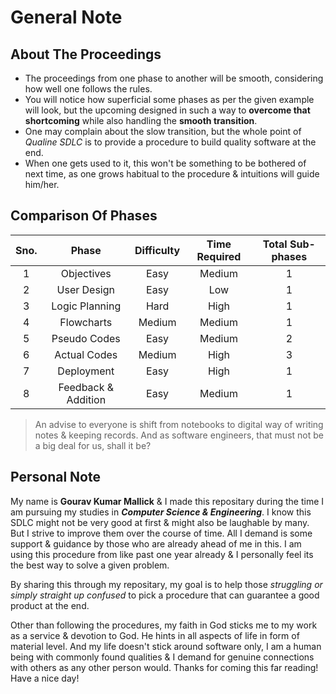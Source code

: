 # General Note
## About The Proceedings
- The proceedings from one phase to another will be smooth, considering how well one follows the rules.
- You will notice how superficial some phases as per the given example will look, but the upcoming designed in such a way to **overcome that shortcoming** while also handling the **smooth transition**.
- One may complain about the slow transition, but the whole point of *Qualine SDLC* is to provide a procedure to build quality software at the end.
- When one gets used to it, this won't be something to be bothered of next time, as one grows habitual to the procedure & intuitions will guide him/her.

## Comparison Of Phases
|Sno.|Phase|Difficulty|Time Required|Total Sub-phases|
|:-------------:|:-------------:|:-------------:|:-------------:|:-------------:|
|1|Objectives|Easy|Medium|1|
|2|User Design|Easy|Low|1|
|3|Logic Planning|Hard|High|1|
|4|Flowcharts|Medium|Medium|1|
|5|Pseudo Codes|Easy|Medium|2|
|6|Actual Codes|Medium|High|3|
|7|Deployment|Easy|High|1|
|8|Feedback & Addition|Easy|Medium|1|

> An advise to everyone is shift from notebooks to digital way of writing notes & keeping records. And as software engineers, that must not be a big deal for us, shall it be?

## Personal Note
My name is **Gourav Kumar Mallick** & I made this repositary during the time I am pursuing my studies in ***Computer Science & Engineering***. I know this SDLC might not be very good at first & might also be laughable by many. But I strive to improve them over the course of time. All I demand is some support & guidance by those who are already ahead of me in this. I am using this procedure from like past one year already & I personally feel its the best way to solve a given problem.

By sharing this through my repositary, my goal is to help those *struggling or simply straight up confused* to pick a procedure that can guarantee a good product at the end.

Other than following the procedures, my faith in God sticks me to my work as a service & devotion to God. He hints in all aspects of life in form of material level. And my life doesn't stick around software only, I am a human being with commonly found qualities & I demand for genuine connections with others as any other person would. Thanks for coming this far reading! Have a nice day!